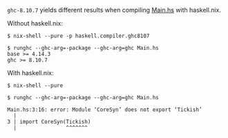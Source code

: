 
`ghc-8.10.7` yields different results when compiling [Main.hs](Main.hs) with haskell.nix.

Without haskell.nix:

```
$ nix-shell --pure -p haskell.compiler.ghc8107

$ runghc --ghc-arg=-package --ghc-arg=ghc Main.hs
base >= 4.14.3
ghc >= 8.10.7
```

With haskell.nix:
```
$ nix-shell --pure

$ runghc --ghc-arg=-package --ghc-arg=ghc Main.hs

Main.hs:3:16: error: Module ‘CoreSyn’ does not export ‘Tickish’
  |
3 | import CoreSyn(Tickish)
  |                ^^^^^^^

```
